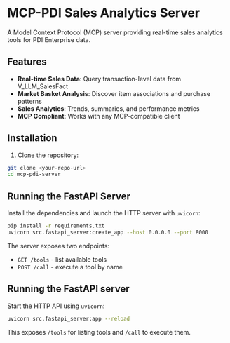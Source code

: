 # MCP-PDI Sales Analytics Server

A Model Context Protocol (MCP) server providing real-time sales analytics tools for PDI Enterprise data.

## Features

- **Real-time Sales Data**: Query transaction-level data from V_LLM_SalesFact
- **Market Basket Analysis**: Discover item associations and purchase patterns
- **Sales Analytics**: Trends, summaries, and performance metrics
- **MCP Compliant**: Works with any MCP-compatible client

## Installation

1. Clone the repository:

```bash
git clone <your-repo-url>
cd mcp-pdi-server
```


## Running the FastAPI Server

Install the dependencies and launch the HTTP server with `uvicorn`:

```bash
pip install -r requirements.txt
uvicorn src.fastapi_server:create_app --host 0.0.0.0 --port 8000
```

The server exposes two endpoints:
* `GET /tools` - list available tools
* `POST /call` - execute a tool by name

## Running the FastAPI server

Start the HTTP API using `uvicorn`:

```bash
uvicorn src.fastapi_server:app --reload
```

This exposes `/tools` for listing tools and `/call` to execute them.

